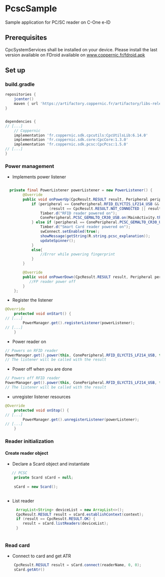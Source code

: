 # PcscSample
Sample application for PC/SC reader on C-One e-ID

## Prerequisites

CpcSystemServices shall be installed on your device.
Please install the last version available on FDroid available on www.coppernic.fr/fdroid.apk


## Set up

### build.gradle

```groovy
repositories {
    jcenter()
    maven { url 'https://artifactory.coppernic.fr/artifactory/libs-release' }
}


dependencies {
// [...]
    // Coppernic
    implementation 'fr.coppernic.sdk.cpcutils:CpcUtilsLib:6.14.0'
    implementation 'fr.coppernic.sdk.core:CpcCore:1.3.0'
    implementation 'fr.coppernic.sdk.pcsc:CpcPcsc:1.5.0'
// [...]
}

```

### Power management

 * Implements power listener

```java

  private final PowerListener powerListener = new PowerListener() {
        @Override
        public void onPowerUp(CpcResult.RESULT result, Peripheral peripheral) {
            if (peripheral == ConePeripheral.RFID_ELYCTIS_LF214_USB &&
                    (result == CpcResult.RESULT.NOT_CONNECTED || result == CpcResult.RESULT.OK)) {
                Timber.d("RFID reader powered on");
                ConePeripheral.PCSC_GEMALTO_CR30_USB.on(MainActivity.this);
            } else if (peripheral == ConePeripheral.PCSC_GEMALTO_CR30_USB && result == CpcResult.RESULT.OK) {
                Timber.d("Smart Card reader powered on");
                swConnect.setEnabled(true);
                showMessage(getString(R.string.pcsc_explanation));
                updateSpinner();
            }
            else{
                //Error while powering fingerprint
            }
        }

        @Override
        public void onPowerDown(CpcResult.RESULT result, Peripheral peripheral) {
           //FP reader power off
        }
    };

```

 * Register the listener

```java
@Override
    protected void onStart() {
// [...]
        PowerManager.get().registerListener(powerListener);
// [...]
    }
```

 * Power reader on

```java
// Powers on RFID reader
PowerManager.get().power(this, ConePeripheral.RFID_ELYCTIS_LF214_USB, true);
// The listener will be called with the result
```

 * Power off when you are done

```java
// Powers off RFID reader
PowerManager.get().power(this, ConePeripheral.RFID_ELYCTIS_LF214_USB, false);
// The listener will be called with the result
```

 * unregister listener resources

```java
@Override
    protected void onStop() {
// [...]
        PowerManager.get().unregisterListener(powerListener);
// [...]
    }
```

### Reader initialization

#### Create reader object
 * Declare a Scard object and instantiate

```java
   // PCSC
    private Scard sCard = null;
    
    sCard = new Scard();
    
```
 * List reader 
 
```java
     ArrayList<String> deviceList = new ArrayList<>();
     CpcResult.RESULT result = sCard.establishContext(context);
     if (result == CpcResult.RESULT.OK) {
        result = sCard.listReaders(deviceList);
     }
    
```

### Read card

 * Connect to card and get ATR
 
```java
    CpcResult.RESULT result = sCard.connect(readerName, 0, 0);
    sCard.getAtr()
```

 
